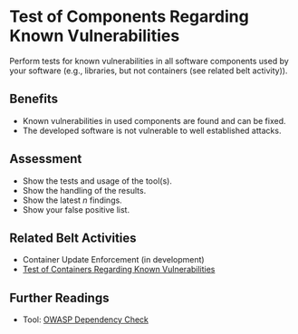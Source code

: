 # Test of Components Regarding Known Vulnerabilities

Perform tests for known vulnerabilities in all software components used by your software (e.g., libraries, but not containers (see related belt activity)).

## Benefits

-  Known vulnerabilities in used components are found and can be fixed.
-  The developed software is not vulnerable to well established attacks.

## Assessment

- Show the tests and usage of the tool(s).
- Show the handling of the results.
- Show the latest *n* findings.
- Show your false positive list.

## Related Belt Activities
 - Container Update Enforcement (in development)
 - [Test of Containers Regarding Known Vulnerabilities](../green/test-of-container-images-regarding-known-vulnerabilities.md)
 
## Further Readings
 - Tool: [OWASP Dependency Check](https://owasp.org/www-project-dependency-check/)
